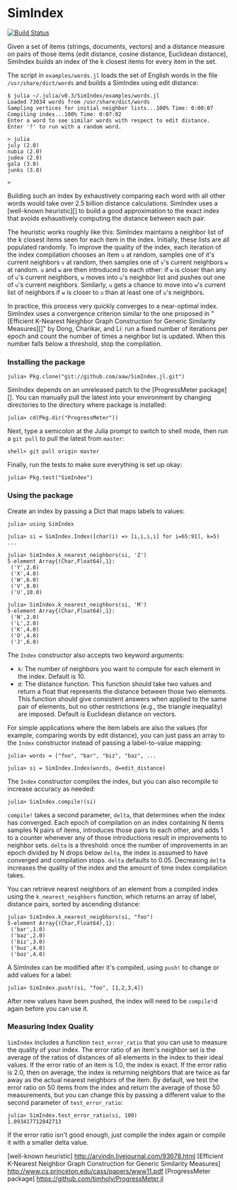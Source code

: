 # SimIndex

[![Build Status](https://travis-ci.org/aaw/SimIndex.jl.svg?branch=master)](https://travis-ci.org/aaw/SimIndex.jl)

Given a set of items (strings, documents, vectors) and a distance measure on
pairs of those items (edit distance, cosine distance, Euclidean distance),
SimIndex builds an index of the k closest items for every item in the set.

The script in `examples/words.jl` loads the set of English words in the file
`/usr/share/dict/words` and builds a SimIndex using edit distance:

```
$ julia ~/.julia/v0.3/SimIndex/examples/words.jl
Loaded 73034 words from /usr/share/dict/words
Sampling vertices for initial neighbor lists...100% Time: 0:00:07
Compiling index...100% Time: 0:07:02
Enter a word to see similar words with respect to edit distance.
Enter '?' to run with a random word.

> julia
july (2.0)
nubia (2.0)
judea (2.0)
gala (3.0)
junks (3.0)

>
```

Building such an index by exhaustively comparing each word with all other words
would take over 2.5 billion distance calculations. SimIndex uses a
[well-known heuristic][] to build a good approximation to the exact index that
avoids exhaustively computing the distance between each pair.

The heuristic works roughly like this: SimIndex maintains a neighbor list of
the k closest items seen for each item in the index. Initially, these lists are
all populated randomly. To improve the quality of the index, each iteration of
the index compilation chooses an item `u` at random, samples one of it's
current neighbors `v` at random, then samples one of `v`'s current neighbors
`w` at random. `u` and `w` are then introduced to each other: if `w` is closer
than any of `u`'s current neighbors, `w` moves into `u`'s neighbor list and
pushes out one of `u`'s current neighbors. Similarly, `u` gets a chance to move
into `w`'s current list of neighbors if `w` is closer to `u` than at least one
of `u`'s neighbors.

In practice, this process very quickly converges to a near-optimal index.
SimIndex uses a convergence criterion similar to the one proposed in "[Efficient
K-Nearest Neighbor Graph Construction for Generic Similarity Measures][]" by
Dong, Charikar, and Li: run a fixed number of iterations per epoch and count the
number of times a neighbor list is updated. When this number falls
below a threshold, stop the compilation.

### Installing the package

```
julia> Pkg.clone("git://github.com/aaw/SimIndex.jl.git")
```

SimIndex depends on an unreleased patch to the [ProgressMeter package][]. You
can manually pull the latest into your environment by changing directories to
the directory where package is installed:

```
julia> cd(Pkg.dir("ProgressMeter"))
```

Next, type a semicolon at the Julia prompt to switch to shell mode, then run
a `git pull` to pull the latest from `master`:

```
shell> git pull origin master
```

Finally, run the tests to make sure everything is set up okay:

```
julia> Pkg.test("SimIndex")
```

### Using the package

Create an index by passing a Dict that maps labels to values:

```
julia> using SimIndex

julia> si = SimIndex.Index([char(i) => [i,i,i,i] for i=65:91], k=5)
...

julia> SimIndex.k_nearest_neighbors(si, 'Z')
5-element Array{(Char,Float64),1}:
 ('Y',2.0)
 ('X',4.0)
 ('W',6.0)
 ('V',8.0)
 ('U',10.0)

julia> SimIndex.k_nearest_neighbors(si, 'M')
5-element Array{(Char,Float64),1}:
 ('N',2.0)
 ('L',2.0)
 ('K',4.0)
 ('O',4.0)
 ('J',6.0)
```

The `Index` constructor also accepts two keyword arguments:

* `k`: The number of neighbors you want to compute for each element in the index. Default
       is 10.
* `d`: The distance function. This function should take two values and return a float
       that represents the distance between those two elements. This function should
       give consistent answers when applied to the same pair of elements, but no
       other restrictions (e.g., the triangle inequality) are imposed. Default is
       Euclidean distance on vectors.

For simple applications where the item labels are also the values (for example,
comparing words by edit distance), you can just pass an array to the `Index`
constructor instead of passing a label-to-value mapping:

```
julia> words = ["foo", "bar", "biz", "baz", ...

julia> si = SimIndex.Index(words, d=edit_distance)
```

The `Index` constructor compiles the index, but you can also recompile to increase
accuracy as needed:

```
julia> SimIndex.compile!(si)
```

`compile!` takes a second parameter, `delta`, that determines when the index has
converged. Each epoch of compilation on an index containing N items samples
N pairs of items, introduces those pairs to each other, and adds 1 to a counter
whenever any of those introductions result in improvements to neighbor sets. `delta`
is a threshold: once the number of improvements in an epoch divided by N drops
below `delta`, the index is assumed to have converged and compilation stops. `delta`
defaults to 0.05. Decreasing `delta` increases the quality of the index and the amount
of time index compilation takes.

You can retrieve nearest neighbors of an element from a compiled index
using the `k_nearest_neighbors` function, which returns an array of label, distance
pairs, sorted by ascending distance:

```
julia> SimIndex.k_nearest_neigbhors(si, "foo")
5-element Array{(Char,Float64),1}:
 ('bar',1.0)
 ('baz',2.0)
 ('biz',3.0)
 ('buz',4.0)
 ('boz',4.0)
```

A SimIndex can be modified after it's compiled, using `push!` to change or add
values for a label:

```
julia> SimIndex.push!(si, "foo", [1,2,3,4])
```

After new values have been pushed, the index will need to be `compile!`d again
before you can use it.

### Measuring Index Quality

`SimIndex` includes a function `test_error_ratio` that you can use to measure
the quality of your index. The error ratio of an item's neighbor set is the average
of the ratios of distances of all elements in the index to their ideal values. If
the error ratio of an item is 1.0, the index is exact. If the error ratio is 2.0,
then on average, the index is returning neighbors that are twice as far away as
the actual nearest neighbors of the item. By default, we test the error ratio on
50 items from the index and return the average of those 50 measurements, but you
can change this by passing a different value to the second parameter of
`test_error_ratio`:

```
julia> SimIndex.test_error_ratio(si, 100)
1.093417712842713
```

If the error ratio isn't good enough, just compile the index again or compile it
with a smaller delta value.

[well-known heuristic] http://arvindn.livejournal.com/93678.html
[Efficient K-Nearest Neighbor Graph Construction for Generic Similarity Measures] http://www.cs.princeton.edu/cass/papers/www11.pdf
[ProgressMeter package] https://github.com/timholy/ProgressMeter.jl
